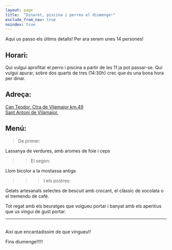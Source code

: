 ```yaml
---
layout: page
title:  "Dinaret, piscina i perreo el diumenge!"
exclude_from_nav: true
noindex: true
---
```


Aquí us passo els últims detalls! Per ara serem unes 14 persones!

Horari:
-------
Qui vulgui aprofitar el perro i piscina a partir de les 11 ja pot passar-se.
Qui vulgui apurar, sobre dos quarts de tres (14:30h) crec que és una bona hora per dinar.

Adreça:
-------
[Can Teodor, Ctra de Vilamajor km.49<br/>
Sant Antoni de Vilamajor.](https://www.google.es/maps/place/Barri+les+Valls,+49,+08459+Sant+Antoni+de+Vilamajor,+Barcelona/@41.65119,2.40425,17z/data=!3m1!4b1!4m7!1m4!3m3!1s0x12a4c957c6a8597f:0x28b6f514a775196!2sRestaurant+Can+Llan%C3%A7a!3b1!3m1!1s0x12a4cb8b88bbbb47:0xad95eb8b2e83b3be?hl=en&hl=en)

Menú:
-----

>De primer:

Lassanya de verdures, amb aromes de foie i ceps

>>El segon:

Llom bicolor a la mostassa antiga

>>>I els postres:

Gelats artesanals selectes de bescuit amb crocant, el clàssic de xocolata o el tremendu de cafè.

Tot regat amb els beuratges que volgueu portar i banyat amb els aperitius que us vingui de gust portar.

---
<br/>
Així que encantadissim de que vingueu!!

Fins diumenge!!!!!
